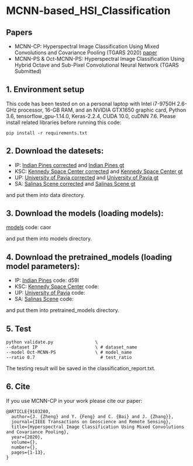 # MCNN-based_HSI_Classification
## Papers
* MCNN-CP: Hyperspectral Image Classification Using Mixed Convolutions and Covariance Pooling (TGARS 2020) [paper](https://ieeexplore.ieee.org/document/9103280/)  
* MCNN-PS & Oct-MCNN-PS: Hyperspectral Image Classification Using Hybrid Octave and Sub-Pixel Convolutional Neural Network (TGARS Submitted)

## 1. Environment setup
This code has been tested on on a personal laptop with Intel i7-9750H 2.6-GHz processor, 16-GB RAM, and an NVIDIA GTX1650 graphic card, Python 3.6, tensorflow_gpu-1.14.0, Keras-2.2.4, CUDA 10.0, cuDNN 7.6. Please install related libraries before running this code:

    pip install -r requirements.txt

## 2. Download the datesets:
* IP:
[Indian Pines corrected](http://www.ehu.eus/ccwintco/uploads/6/67/Indian_pines_corrected.mat) and
    [Indian Pines gt](http://www.ehu.eus/ccwintco/uploads/c/c4/Indian_pines_gt.mat)
* KSC:
[Kennedy Space Center corrected](http://www.ehu.eus/ccwintco/uploads/2/26/KSC.mat) and
    [Kennedy Space Center gt](http://www.ehu.eus/ccwintco/uploads/a/a6/KSC_gt.mat)
* UP:
[University of Pavia corrected](http://www.ehu.eus/ccwintco/uploads/e/ee/PaviaU.mat) and
    [University of Pavia gt](http://www.ehu.eus/ccwintco/uploads/5/50/PaviaU_gt.mat)
* SA:
[Salinas Scene corrected](http://www.ehu.eus/ccwintco/uploads/a/a3/Salinas_corrected.mat) and
    [Salinas Scene gt](http://www.ehu.eus/ccwintco/uploads/f/fa/Salinas_gt.mat)

and put them into data directory.

## 3. Download the models (loading models):

[models](https://pan.baidu.com/s/1fnthMICtci2lfuWEihkDJA) code: caor

and put them into models directory.

## 4. Download the pretrained_models (loading model parameters):
* IP:
[Indian Pines](https://pan.baidu.com/s/1shzME97Y7Ci_5EvM9qdTWQ) code: d59l
* KSC:
[Kennedy Space Center]() code:
* UP:
[University of Pavia]() code:
* SA:
[Salinas Scene]() code:

and put them into pretrained_models directory.

## 5. Test

    python validate.py                \
	--dataset IP                      \ # dataset_name
	--model Oct-MCNN-PS               \ # model_name
	--ratio 0.7                         # test_ratio
           
The testing result will be saved in the classification_report.txt.

## 6. Cite
If you use MCNN-CP in your work please cite our paper:

    @ARTICLE{9103280,
      author={J. {Zheng} and Y. {Feng} and C. {Bai} and J. {Zhang}},
      journal={IEEE Transactions on Geoscience and Remote Sensing}, 
      title={Hyperspectral Image Classification Using Mixed Convolutions and Covariance Pooling}, 
      year={2020},
      volume={},
      number={},
      pages={1-13},
    }
